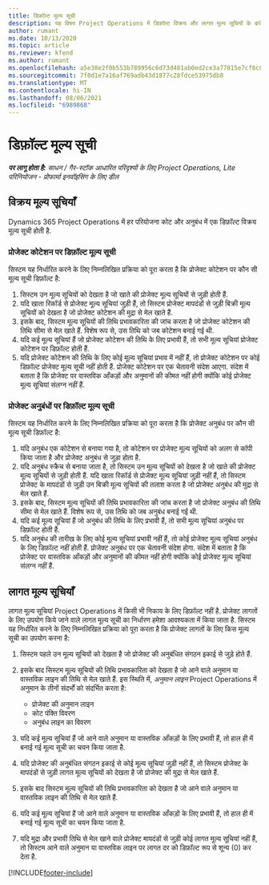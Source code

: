 ```yaml
---
title: डिफ़ॉल्ट मूल्य सूची
description: यह विषय Project Operations में डिफ़ॉल्ट विक्रय और लागत मूल्य सूचियों के बारे में जानकारी प्रदान करता है.
author: rumant
ms.date: 10/13/2020
ms.topic: article
ms.reviewer: kfend
ms.author: rumant
ms.openlocfilehash: a5e38e2f0b553b789956c6d73d481ab0ed2ce3a77815e7cf8c058a0b4666c558
ms.sourcegitcommit: 7f8d1e7a16af769adb43d1877c28fdce53975db8
ms.translationtype: MT
ms.contentlocale: hi-IN
ms.lasthandoff: 08/06/2021
ms.locfileid: "6989868"
---
```

# <a name="default-price-lists"></a>डिफ़ॉल्ट मूल्य सूची

_**पर लागू होता है:** साधन / गैर-स्टॉक आधारित परिदृश्यों के लिए Project Operations, Lite परिनियोजन - प्रोफार्मा इनवॉइसिंग के लिए डील_

## <a name="sales-price-lists"></a>विक्रय मूल्य सूचियाँ

Dynamics 365 Project Operations में हर परियोजना कोट और अनुबंध में एक डिफ़ॉल्ट विक्रय मूल्य सूची होती है. 

### <a name="price-list-default-on-project-quotes"></a>प्रोजेक्ट कोटेशन पर डिफ़ॉल्ट मूल्य सूची
सिस्टम यह निर्धारित करने के लिए निम्नलिखित प्रक्रिया को पूरा करता है कि प्रोजेक्ट कोटेशन पर कौन सी मूल्य सूची डिफ़ॉल्ट है:

1. सिस्टम उन मूल्य सूचियों को देखता है जो खाते की प्रोजेक्ट मूल्य सूचियों से जुड़ी होती हैं. 
2. यदि खाता रिकॉर्ड से प्रोजेक्ट मूल्य सूचियां जुड़ी हैं, तो सिस्टम प्रोजेक्ट मापदंडों से जुड़ी बिक्री मूल्य सूचियों को देखता है जो प्रोजेक्ट कोटेशन की मुद्रा से मेल खाते हैं.
3. इसके बाद, सिस्टम मूल्य सूचियों की तिथि प्रभावकारिता की जांच करता है जो प्रोजेक्ट कोटेशन की तिथि सीमा से मेल खाते हैं. विशेष रूप से, उस तिथि को जब कोटेशन बनाई गई थी.
4. यदि कई मूल्य सूचियां हैं जो प्रोजेक्ट कोटेशन की तिथि के लिए प्रभावी हैं, तो सभी मूल्य सूचियां प्रोजेक्ट कोटेशन पर डिफ़ॉल्ट होती हैं.
5. यदि प्रोजेक्ट कोटेशन की तिथि के लिए कोई मूल्य सूचियां प्रभाव में नहीं हैं, तो प्रोजेक्ट कोटेशन पर कोई डिफ़ॉल्ट प्रोजेक्ट मूल्य सूची नहीं होती हैं. प्रोजेक्ट कोटेशन पर एक चेतावनी संदेश आएगा. संदेश में बताता है कि प्रोजेक्ट पर वास्तविक आँकड़ों और अनुमानों की कीमत नहीं होगी क्योंकि कोई प्रोजेक्ट मूल्य सूचियां संलग्न नहीं हैं.

### <a name="price-list-default-on-project-contracts"></a>प्रोजेक्ट अनुबंधों पर डिफ़ॉल्ट मूल्य सूची 
सिस्टम यह निर्धारित करने के लिए निम्नलिखित प्रक्रिया को पूरा करता है कि प्रोजेक्ट अनुबंध पर कौन सी मूल्य सूची डिफ़ॉल्ट है:

1. यदि अनुबंध एक कोटेशन से बनाया गया है, तो कोटेशन पर प्रोजेक्ट मूल्य सूचियों को अलग से कॉपी किया जाता है और प्रोजेक्ट अनुबंध से जुड़ा होता है.
2. यदि अनुबंध स्क्रैच से बनाया जाता है, तो सिस्टम उन मूल्य सूचियों को देखता है जो खाते की प्रोजेक्ट मूल्य सूचियों से जुड़ी होती हैं. यदि खाता रिकॉर्ड से प्रोजेक्ट मूल्य सूचियां जुड़ी नहीं हैं, तो सिस्टम प्रोजेक्ट के मापदंडों से जुड़ी उन बिक्री मूल्य सूचियों की तलाश करता है जो प्रोजेक्ट अनुबंध की मुद्रा से मेल खाते हैं.
4. इसके बाद, सिस्टम मूल्य सूचियों की तिथि प्रभावकारिता की जांच करता है जो प्रोजेक्ट अनुबंध की तिथि सीमा से मेल खाते हैं. विशेष रूप से, उस तिथि को जब अनुबंध बनाई गई थी.
5. यदि कई मूल्य सूचियां हैं जो अनुबंध की तिथि के लिए प्रभावी हैं, तो सभी मूल्य सूचियां अनुबंध पर डिफ़ॉल्ट होती हैं.
6. यदि अनुबंध की तारीख के लिए कोई मूल्य सूचियां प्रभावी नहीं हैं, तो कोई प्रोजेक्ट मूल्य सूचियां अनुबंध के लिए डिफ़ॉल्ट नहीं होती हैं. प्रोजेक्ट अनुबंध पर एक चेतावनी संदेश होगा. संदेश में बताता है कि प्रोजेक्ट पर वास्तविक आँकड़ों और अनुमानों की कीमत नहीं होगी क्योंकि कोई प्रोजेक्ट मूल्य सूचियां संलग्न नहीं हैं.

## <a name="cost-price-lists"></a>लागत मूल्य सूचियाँ

लागत मूल्य सूचियां Project Operations में किसी भी निकाय के लिए डिफ़ॉल्ट नहीं है. प्रोजेक्ट लागतों के लिए उपयोग किये जाने वाले लागत मूल्य सूची का निर्धारण हमेशा आवश्यकता में किया जाता है. सिस्टम यह निर्धारित करने के लिए निम्नलिखित प्रक्रिया को पूरा करता है कि प्रोजेक्ट लागतों के लिए किस मूल्य सूची का उपयोग करना है:

1. सिस्टम पहले उन मूल्य सूचियों को देखता है जो प्रोजेक्ट की अनुबंधित संगठन इकाई से जुड़े होते हैं.
2. इसके बाद सिस्टम मूल्य सूचियों की तिथि प्रभावकारिता को देखता है जो आने वाले अनुमान या वास्तविक लाइन की तिथि से मेल खाते हैं. इस स्थिति में, *अनुमान लाइन* Project Operations में अनुमान के तीनों संदर्भों को संदर्भित करता है:

    - प्रोजेक्ट की अनुमान लाइन
    - कोट पंक्ति विवरण
    - अनुबंध लाइन का विवरण
  
3. यदि कई मूल्य सूचियां हैं जो आने वाले अनुमान या वास्तविक आँकड़ों के लिए प्रभावी हैं, तो हाल ही में बनाई गई मूल्य सूची का चयन किया जाता है.
4. यदि प्रोजेक्ट की अनुबंधित संगठन इकाई से कोई मूल्य सूचियां जुड़ी नहीं हैं, तो सिस्टम प्रोजेक्ट के मापदंडों से जुड़ी लागत मूल्य सूचियों को देखता है जो प्रोजेक्ट की मुद्रा से मेल खाते हैं.
5. इसके बाद सिस्टम मूल्य सूचियों की तिथि प्रभावकारिता को देखता है जो आने वाले अनुमान या वास्तविक लाइन की तिथि से मेल खाते हैं. 
6. यदि कई मूल्य सूचियां हैं जो आने वाले अनुमान या वास्तविक आँकड़ों के लिए प्रभावी हैं, तो हाल ही में बनाई गई मूल्य सूची का चयन किया जाता है.
7. यदि मुद्रा और प्रभावी तिथि से मेल खाने वाले प्रोजेक्ट मापदंडों से जुड़ी कोई लागत मूल्य सूचियां नहीं हैं, तो सिस्टम आने वाले अनुमान या वास्तविक लाइन पर लागत दर को डिफ़ॉल्ट रूप से शून्य (0) कर देता है.


[!INCLUDE[footer-include](../includes/footer-banner.md)]